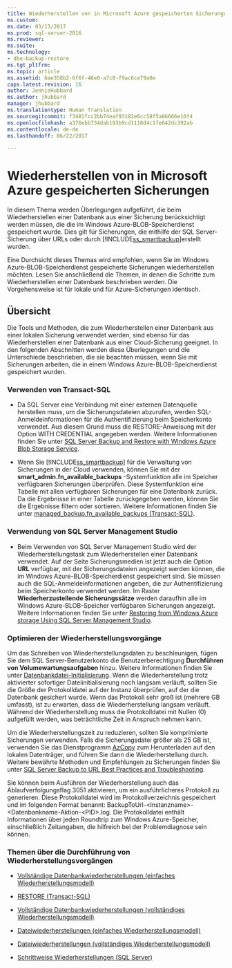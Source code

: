 ```yaml
---
title: Wiederherstellen von in Microsoft Azure gespeicherten Sicherungen | Microsoft-Dokumentation
ms.custom: 
ms.date: 03/13/2017
ms.prod: sql-server-2016
ms.reviewer: 
ms.suite: 
ms.technology:
- dbe-backup-restore
ms.tgt_pltfrm: 
ms.topic: article
ms.assetid: 6ae358b2-6f6f-46e0-a7c8-f9ac6ce79a0e
caps.latest.revision: 16
author: JennieHubbard
ms.author: jhubbard
manager: jhubbard
ms.translationtype: Human Translation
ms.sourcegitcommit: f3481fcc2bb74eaf93182e6cc58f5a06666e10f4
ms.openlocfilehash: a376ebb734dab193b9cd1118d4c1fe642dc392ab
ms.contentlocale: de-de
ms.lasthandoff: 06/22/2017

---
```

# <a name="restoring-from-backups-stored-in-microsoft-azure"></a>Wiederherstellen von in Microsoft Azure gespeicherten Sicherungen
  In diesem Thema werden Überlegungen aufgeführt, die beim Wiederherstellen einer Datenbank aus einer Sicherung berücksichtigt werden müssen, die die im Windows Azure-BLOB-Speicherdienst gespeichert wurde. Dies gilt für Sicherungen, die mithilfe der SQL Server-Sicherung über URLs oder durch [!INCLUDE[ss_smartbackup](../../includes/ss-smartbackup-md.md)]erstellt wurden.  
  
 Eine Durchsicht dieses Themas wird empfohlen, wenn Sie im Windows Azure-BLOB-Speicherdienst gespeicherte Sicherungen wiederherstellen möchten. Lesen Sie anschließend die Themen, in denen die Schritte zum Wiederherstellen einer Datenbank beschrieben werden. Die Vorgehensweise ist für lokale und für Azure-Sicherungen identisch.  
  
## <a name="overview"></a>Übersicht  
 Die Tools und Methoden, die zum Wiederherstellen einer Datenbank aus einer lokalen Sicherung verwendet werden, sind ebenso für das Wiederherstellen einer Datenbank aus einer Cloud-Sicherung geeignet.  In den folgenden Abschnitten werden diese Überlegungen und die Unterschiede beschrieben, die sie beachten müssen, wenn Sie mit Sicherungen arbeiten, die in einem Windows Azure-BLOB-Speicherdienst gespeichert wurden.  
  
### <a name="using-transact-sql"></a>Verwenden von Transact-SQL  
  
-   Da SQL Server eine Verbindung mit einer externen Datenquelle herstellen muss, um die Sicherungsdateien abzurufen, werden SQL-Anmeldeinformationen für die Authentifizierung beim Speicherkonto verwendet. Aus diesem Grund muss die RESTORE-Anweisung mit der Option WITH CREDENTIAL angegeben werden. Weitere Informationen finden Sie unter [SQL Server Backup and Restore with Windows Azure Blob Storage Service](../../relational-databases/backup-restore/sql-server-backup-and-restore-with-microsoft-azure-blob-storage-service.md).  
  
-   Wenn Sie [!INCLUDE[ss_smartbackup](../../includes/ss-smartbackup-md.md)] für die Verwaltung von Sicherungen in der Cloud verwenden, können Sie mit der **smart_admin.fn_available_backups** -Systemfunktion alle im Speicher verfügbaren Sicherungen überprüfen. Diese Systemfunktion eine Tabelle mit allen verfügbaren Sicherungen für eine Datenbank zurück. Da die Ergebnisse in einer Tabelle zurückgegeben werden, können Sie die Ergebnisse filtern oder sortieren. Weitere Informationen finden Sie unter [managed_backup.fn_available_backups &#40;Transact-SQL&#41;](../../relational-databases/system-functions/managed-backup-fn-available-backups-transact-sql.md).  
  
### <a name="using-sql-server-management-studio"></a>Verwendung von SQL Server Management Studio  
  
-   Beim Verwenden von SQL Server Management Studio wird der Wiederherstellungstask zum Wiederherstellen einer Datenbank verwendet. Auf der Seite Sicherungsmedien ist jetzt auch die Option **URL** verfügbar, mit der Sicherungsdateien angezeigt werden können, die im Windows Azure-BLOB-Speicherdienst gespeichert sind. Sie müssen auch die SQL-Anmeldeinformationen angeben, die zur Authentifizierung beim Speicherkonto verwendet werden. Im Raster **Wiederherzustellende Sicherungssätze** werden daraufhin alle im Windows Azure-BLOB-Speicher verfügbaren Sicherungen angezeigt. Weitere Informationen finden Sie unter [Restoring from Windows Azure storage Using SQL Server Management Studio](../../relational-databases/backup-restore/sql-server-backup-to-url.md#RestoreSSMS).  
  
### <a name="optimizing-restores"></a>Optimieren der Wiederherstellungsvorgänge  
 Um das Schreiben von Wiederherstellungsdaten zu beschleunigen, fügen Sie dem SQL Server-Benutzerkonto die Benutzerberechtigung **Durchführen von Volumewartungsaufgaben** hinzu. Weitere Informationen finden Sie unter [Datenbankdatei-Initialisierung](http://go.microsoft.com/fwlink/?LinkId=271622). Wenn die Wiederherstellung trotz aktivierter sofortiger Dateiinitialisierung noch langsam verläuft, sollten Sie die Größe der Protokolldatei auf der Instanz überprüfen, auf der die Datenbank gesichert wurde. Wenn das Protokoll sehr groß ist (mehrere GB umfasst), ist zu erwarten, dass die Wiederherstellung langsam verläuft. Während der Wiederherstellung muss die Protokolldatei mit Nullen (0) aufgefüllt werden, was beträchtliche Zeit in Anspruch nehmen kann.  
  
 Um die Wiederherstellungszeit zu reduzieren, sollten Sie komprimierte Sicherungen verwenden.  Falls die Sicherungsdatei größer als 25 GB ist, verwenden Sie das Dienstprogramm [AzCopy](http://blogs.msdn.com/b/windowsazurestorage/archive/2012/12/03/azcopy-uploading-downloading-files-for-windows-azure-blobs.aspx) zum Herunterladen auf den lokalen Datenträger, und führen Sie dann die Wiederherstellung durch. Weitere bewährte Methoden und Empfehlungen zu Sicherungen finden Sie unter [SQL Server Backup to URL Best Practices and Troubleshooting](../../relational-databases/backup-restore/sql-server-backup-to-url-best-practices-and-troubleshooting.md).  
  
 Sie können beim Ausführen der Wiederherstellung auch das Ablaufverfolgungsflag 3051 aktivieren, um ein ausführlicheres Protokoll zu generieren. Diese Protokolldatei wird im Protokollverzeichnis gespeichert und im folgenden Format benannt: BackupToUrl-\<Instanzname>-\<Datenbankname-Aktion-\<PID>.log. Die Protokolldatei enthält Informationen über jeden Roundtrip zum Windows Azure-Speicher, einschließlich Zeitangaben, die hilfreich bei der Problemdiagnose sein können.  
  
### <a name="topics-on-performing-restore-operations"></a>Themen über die Durchführung von Wiederherstellungsvorgängen  
  
-   [Vollständige Datenbankwiederherstellungen &#40;einfaches Wiederherstellungsmodell&#41;](../../relational-databases/backup-restore/complete-database-restores-simple-recovery-model.md)  
  
-   [RESTORE &#40;Transact-SQL&#41;](../../t-sql/statements/restore-statements-transact-sql.md)  
  
-   [Vollständige Datenbankwiederherstellungen &#40;vollständiges Wiederherstellungsmodell&#41;](../../relational-databases/backup-restore/complete-database-restores-full-recovery-model.md)  
  
-   [Dateiwiederherstellungen &#40;einfaches Wiederherstellungsmodell&#41;](../../relational-databases/backup-restore/file-restores-simple-recovery-model.md)  
  
-   [Dateiwiederherstellungen &#40;vollständiges Wiederherstellungsmodell&#41;](../../relational-databases/backup-restore/file-restores-full-recovery-model.md)  
  
-   [Schrittweise Wiederherstellungen &#40;SQL Server&#41;](../../relational-databases/backup-restore/piecemeal-restores-sql-server.md)  
  
  
